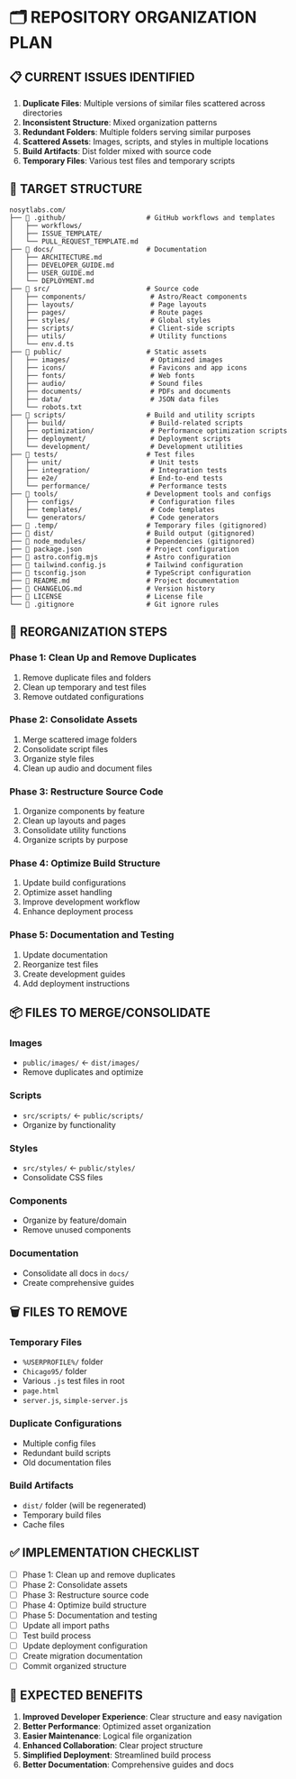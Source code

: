 # 🗂️ REPOSITORY ORGANIZATION PLAN

## 📋 CURRENT ISSUES IDENTIFIED

1. **Duplicate Files**: Multiple versions of similar files scattered across directories
2. **Inconsistent Structure**: Mixed organization patterns
3. **Redundant Folders**: Multiple folders serving similar purposes
4. **Scattered Assets**: Images, scripts, and styles in multiple locations
5. **Build Artifacts**: Dist folder mixed with source code
6. **Temporary Files**: Various test files and temporary scripts

## 🎯 TARGET STRUCTURE

```
nosytlabs.com/
├── 📁 .github/                    # GitHub workflows and templates
│   ├── workflows/
│   ├── ISSUE_TEMPLATE/
│   └── PULL_REQUEST_TEMPLATE.md
├── 📁 docs/                       # Documentation
│   ├── ARCHITECTURE.md
│   ├── DEVELOPER_GUIDE.md
│   ├── USER_GUIDE.md
│   └── DEPLOYMENT.md
├── 📁 src/                        # Source code
│   ├── components/                # Astro/React components
│   ├── layouts/                   # Page layouts
│   ├── pages/                     # Route pages
│   ├── styles/                    # Global styles
│   ├── scripts/                   # Client-side scripts
│   ├── utils/                     # Utility functions
│   └── env.d.ts
├── 📁 public/                     # Static assets
│   ├── images/                    # Optimized images
│   ├── icons/                     # Favicons and app icons
│   ├── fonts/                     # Web fonts
│   ├── audio/                     # Sound files
│   ├── documents/                 # PDFs and documents
│   ├── data/                      # JSON data files
│   └── robots.txt
├── 📁 scripts/                    # Build and utility scripts
│   ├── build/                     # Build-related scripts
│   ├── optimization/              # Performance optimization scripts
│   ├── deployment/                # Deployment scripts
│   └── development/               # Development utilities
├── 📁 tests/                      # Test files
│   ├── unit/                      # Unit tests
│   ├── integration/               # Integration tests
│   ├── e2e/                       # End-to-end tests
│   └── performance/               # Performance tests
├── 📁 tools/                      # Development tools and configs
│   ├── configs/                   # Configuration files
│   ├── templates/                 # Code templates
│   └── generators/                # Code generators
├── 📁 .temp/                      # Temporary files (gitignored)
├── 📁 dist/                       # Build output (gitignored)
├── 📁 node_modules/               # Dependencies (gitignored)
├── 📄 package.json                # Project configuration
├── 📄 astro.config.mjs            # Astro configuration
├── 📄 tailwind.config.js          # Tailwind configuration
├── 📄 tsconfig.json               # TypeScript configuration
├── 📄 README.md                   # Project documentation
├── 📄 CHANGELOG.md                # Version history
├── 📄 LICENSE                     # License file
└── 📄 .gitignore                  # Git ignore rules
```

## 🔄 REORGANIZATION STEPS

### Phase 1: Clean Up and Remove Duplicates
1. Remove duplicate files and folders
2. Clean up temporary and test files
3. Remove outdated configurations

### Phase 2: Consolidate Assets
1. Merge scattered image folders
2. Consolidate script files
3. Organize style files
4. Clean up audio and document files

### Phase 3: Restructure Source Code
1. Organize components by feature
2. Clean up layouts and pages
3. Consolidate utility functions
4. Organize scripts by purpose

### Phase 4: Optimize Build Structure
1. Update build configurations
2. Optimize asset handling
3. Improve development workflow
4. Enhance deployment process

### Phase 5: Documentation and Testing
1. Update documentation
2. Reorganize test files
3. Create development guides
4. Add deployment instructions

## 📦 FILES TO MERGE/CONSOLIDATE

### Images
- `public/images/` ← `dist/images/`
- Remove duplicates and optimize

### Scripts
- `src/scripts/` ← `public/scripts/`
- Organize by functionality

### Styles
- `src/styles/` ← `public/styles/`
- Consolidate CSS files

### Components
- Organize by feature/domain
- Remove unused components

### Documentation
- Consolidate all docs in `docs/`
- Create comprehensive guides

## 🗑️ FILES TO REMOVE

### Temporary Files
- `%USERPROFILE%/` folder
- `Chicago95/` folder
- Various `.js` test files in root
- `page.html`
- `server.js`, `simple-server.js`

### Duplicate Configurations
- Multiple config files
- Redundant build scripts
- Old documentation files

### Build Artifacts
- `dist/` folder (will be regenerated)
- Temporary build files
- Cache files

## ✅ IMPLEMENTATION CHECKLIST

- [ ] Phase 1: Clean up and remove duplicates
- [ ] Phase 2: Consolidate assets
- [ ] Phase 3: Restructure source code
- [ ] Phase 4: Optimize build structure
- [ ] Phase 5: Documentation and testing
- [ ] Update all import paths
- [ ] Test build process
- [ ] Update deployment configuration
- [ ] Create migration documentation
- [ ] Commit organized structure

## 🎯 EXPECTED BENEFITS

1. **Improved Developer Experience**: Clear structure and easy navigation
2. **Better Performance**: Optimized asset organization
3. **Easier Maintenance**: Logical file organization
4. **Enhanced Collaboration**: Clear project structure
5. **Simplified Deployment**: Streamlined build process
6. **Better Documentation**: Comprehensive guides and docs
